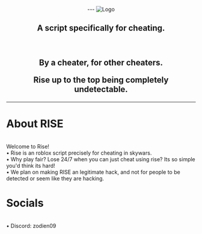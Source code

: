 <p align="center">
  <picture>
  <!-- dark mode -->
  <source media="(prefers-color-scheme: dark)" srcset="https://raw.githubusercontent.com/Zedion69/RISE/refs/heads/main/RISELIGHT.PNG">
  
  <!-- light mode -->
  <source media="(prefers-color-scheme: light)" srcset="https://raw.githubusercontent.com/Zedion69/RISE/refs/heads/main/RISEDARKFIX.png">
  ---
  <!-- fallback image -->
  <img src="https://raw.githubusercontent.com/Zedion69/RISE/refs/heads/main/RISE_light.png" alt="Logo">
</picture>
<h2 align="center">
<p>A script specifically for cheating.</p><br><p>By a cheater, for other cheaters.<br><p>Rise up to the top being completely undetectable.</p>
</h2>
<hr>
<h1>About RISE</h1>
<br>
Welcome to Rise!
<br>
• Rise is an roblox script precisely for cheating in skywars.
<br>
• Why play fair? Lose 24/7 when you can just cheat using rise? Its so simple you'd think its hard!
<br>
• We plan on making RISE an legitimate hack, and not for people to be detected or seem like they are hacking.
<br</br>
<br</br>
<h1>Socials</h1>
<br>
• Discord: zodien09 
